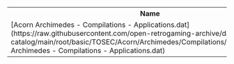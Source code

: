 <table>
<tr><th>Name</th><th>Size</th></tr>
<tr><td>
[Acorn Archimedes - Compilations - Applications.dat](https://raw.githubusercontent.com/open-retrogaming-archive/dat-catalog/main/root/basic/TOSEC/Acorn/Archimedes/Compilations/Applications/Acorn Archimedes - Compilations - Applications.dat)
</td><td>4582</td></tr>
</table>
